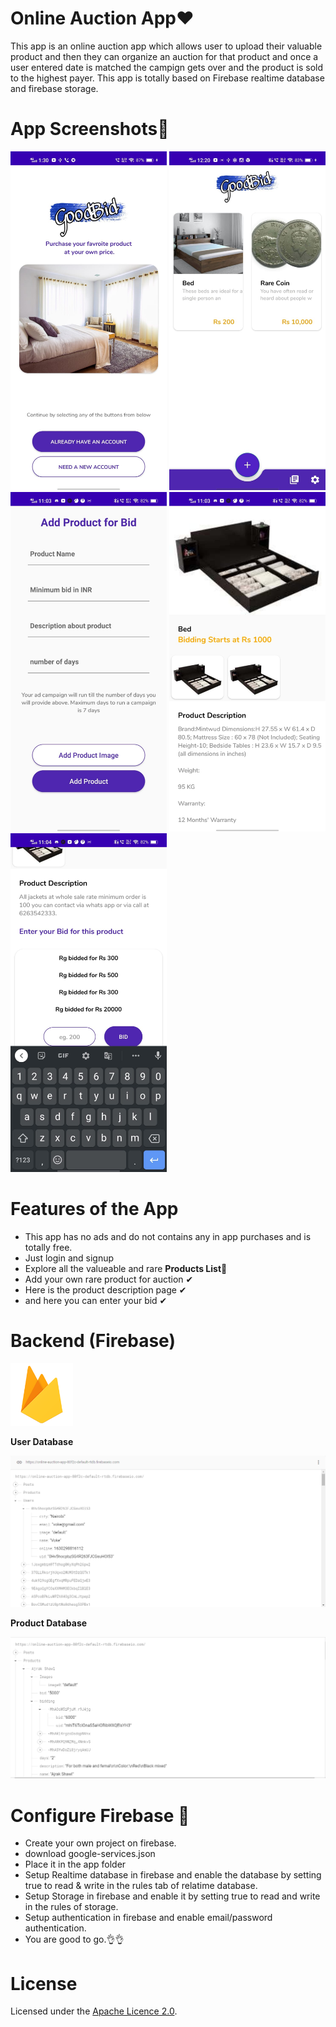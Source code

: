 
# Online Auction App❤

This app is an online auction app which allows user to upload their valuable product and then they can organize an auction for that product
and once a user entered date is matched the campign gets over and the product is sold to the highest payer. 
This app is totally based on Firebase realtime database and firebase storage.


# App Screenshots🎉


<img src="images/1.jpeg" width="250"> <img src="images/2.jpeg" width="250"> <img src="images/3.jpeg" width="250"> <img src="images/4.jpeg" width="250"> <img src="images/5.jpeg" width="250">

# Features of the App

 - This app has no ads and do not contains any in app purchases and is totally free. 
 - Just login and signup
 - Explore all the valueable and rare <b>Products List</b>👀
 - Add your own rare product for auction ✔
 - Here is the product description page ✔
 - and here you can enter your bid ✔

# Backend (Firebase)

<img src="images/firebase.png" width="100">


**User Database**

<img src="images/user.png">



**Product Database**

<img src="images/product.png">

# Configure Firebase 👀
- Create your own project on firebase. 
- download google-services.json 
- Place it in the app folder
- Setup Realtime database in firebase and enable the database by setting true to read & write in the rules tab of relatime database.
- Setup Storage in firebase and enable it by setting true to read and write in the rules of storage. 
- Setup authentication in firebase and enable email/password authentication.
- You are good to go.👌👌


# License
Licensed under the [Apache Licence 2.0](LICENSE).

